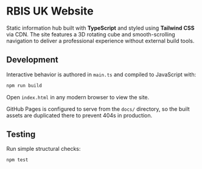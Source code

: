 # RBIS UK Website

Static information hub built with **TypeScript** and styled using **Tailwind CSS** via CDN. The site features a 3D rotating cube and smooth-scrolling navigation to deliver a professional experience without external build tools.

## Development

Interactive behavior is authored in `main.ts` and compiled to JavaScript with:

```bash
npm run build
```

Open `index.html` in any modern browser to view the site.

GitHub Pages is configured to serve from the `docs/` directory, so the built assets are duplicated there to prevent 404s in production.

## Testing

Run simple structural checks:

```bash
npm test
```
